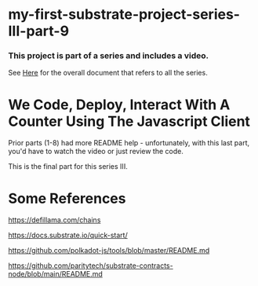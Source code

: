 # my-first-substrate-project-series-III-part-9

### This project is part of a series and includes a video.

See [Here](https://github.com/elicorrales/blockchain-tutorials/blob/main/README.md) for the overall document that
refers to all the series.  
  
# We Code, Deploy, Interact With A Counter Using The Javascript Client
  
Prior parts (1-8) had more README help - unfortunately, with this last part, you'd have to watch the video or just review the code.  
  
This is the final part for this series III.  
  
# Some References  
  
https://defillama.com/chains  
  
https://docs.substrate.io/quick-start/  
  
https://github.com/polkadot-js/tools/blob/master/README.md  
  
https://github.com/paritytech/substrate-contracts-node/blob/main/README.md  
  
